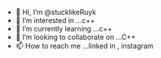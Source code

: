 - 👋 Hi, I’m @stucklikeRuyk
- 👀 I’m interested in ...c++
- 🌱 I’m currently learning ...c++
- 💞️ I’m looking to collaborate on ...C++
- 📫 How to reach me ...linked in , instagram

<!---
stucklikeRuyk/stucklikeRuyk is a ✨ special ✨ repository because its `README.md` (this file) appears on your GitHub profile.
You can click the Preview link to take a look at your changes.
--->
